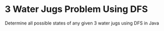 # 3 Water Jugs Problem Using DFS
Determine all possible states of any given 3 water jugs using DFS in Java
